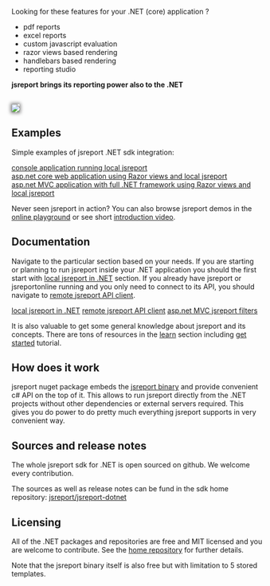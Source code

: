 Looking for these features for your .NET (core) application ? <br/>

- pdf reports
- excel reports
- custom javascript evaluation
- razor views based rendering
- handlebars based rendering
- reporting studio

**jsreport brings its reporting power also to the .NET**

<br/>
<img src="/screenshots/dotnet-demo.gif" style="box-shadow: 0 0 7px 2px gray;" />

## Examples

Simple examples of jsreport .NET sdk integration:

[console application running local jsreport](https://github.com/jsreport/jsreport-dotnet-example-consoleapp)    
[asp.net core web application using Razor views and local jsreport](https://github.com/jsreport/jsreport-dotnet-example-webapp)    
[asp.net MVC application with full .NET framework using Razor views and local jsreport](https://github.com/jsreport/jsreport-dotnet-example-net-webapp)   

Never seen jsreport in action? You can also browse jsreport demos in the [online playground](https://playground.jsreport.net) or see short [introduction video](https://www.youtube.com/watch?v=mf8-SdGjsdo).

## Documentation

Navigate to the particular section based on your needs. If you are starting or planning to run jsreport inside your .NET application you should the first start with [local jsreport in .NET](/learn/dotnet-local)  section. If you already have jsreport or jsreportonline running and you only need to connect to its API, you should navigate to [remote jsreport API client](/learn/dotnet-client).

[local jsreport in .NET](/learn/dotnet-local)
[remote jsreport API client](/learn/dotnet-client)
[asp.net MVC jsreport filters](/learn/dotnet-aspnetcore)

It is also valuable to get some general knowledge about jsreport and its concepts. There are tons of resources in the [learn](/learn) section including [get started](/learn/get-started) tutorial.

## How does it work

jsreport nuget package embeds the [jsreport binary](/learn/single-file-executable) and provide convenient c# API on the top of it. This allows to run jsreport directly from the .NET projects without other dependencies or external servers required. This gives you do power to do pretty much everything jsreport supports in very convenient way.

## Sources and release notes
The whole jsreport sdk for .NET is open sourced on github. We welcome every contribution.

The sources as well as release notes can be fund in the sdk home repository:
[jsreport/jsreport-dotnet](https://github.com/jsreport/jsreport-dotnet)


## Licensing

All of the .NET packages and repositories are free and MIT licensed and you are welcome to contribute. See the [home repository](https://github.com/jsreport/jsreport-dotnet) for further details.

Note that the jsreport binary itself is also free but with limitation to 5 stored templates.
